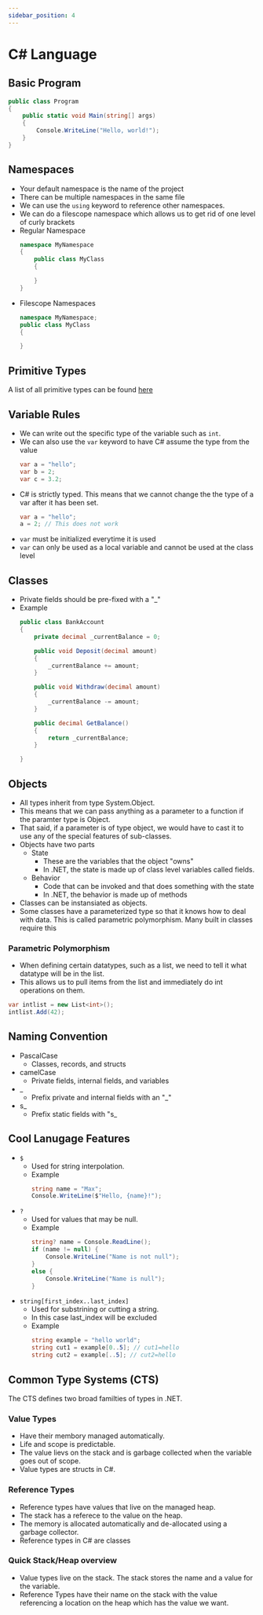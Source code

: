 ```yaml
---
sidebar_position: 4
---
```


# C\# Language

## Basic Program
```csharp
public class Program
{
    public static void Main(string[] args)
    {
        Console.WriteLine("Hello, world!");
    }
}
```

## Namespaces
- Your default namespace is the name of the project
- There can be multiple namespaces in the same file
- We can use the `using` keyword to reference other namespaces.
- We can do a filescope namespace which allows us to get rid of one level of curly brackets
- Regular Namespace
    ```csharp
    namespace MyNamespace
    {
        public class MyClass
        {

        }
    }
    ```
- Filescope Namespaces
    ```csharp
    namespace MyNamespace;
    public class MyClass
    {

    }
    ```

## Primitive Types
A list of all primitive types can be found [here](https://docs.microsoft.com/en-us/dotnet/csharp/language-reference/builtin-types/built-in-types)

## Variable Rules
- We can write out the specific type of the variable such as `int`.
- We can also use the `var` keyword to have C\# assume the type from the value
    ```csharp
    var a = "hello";
    var b = 2;
    var c = 3.2;
    ```
- C\# is strictly typed.  This means that we cannot change the the type of a var after it has been set.
    ```csharp
    var a = "hello";
    a = 2; // This does not work
    ```
- `var` must be initialized everytime it is used
- `var` can only be used as a local variable and cannot be used at the class level

## Classes
- Private fields should be pre-fixed with a "_"
- Example
    ```csharp
    public class BankAccount 
    {
        private decimal _currentBalance = 0;

        public void Deposit(decimal amount) 
        {
            _currentBalance += amount;
        }

        public void Withdraw(decimal amount)
        {
            _currentBalance -= amount;
        }

        public decimal GetBalance()
        {
            return _currentBalance;
        }

    }
    ```

## Objects
- All types inherit from type System.Object.
- This means that we can pass anything as a parameter to a function if the paramter type is Object.
- That said, if a parameter is of type object, we would have to cast it to use any of the special features of sub-classes.
- Objects have two parts
    - State
        - These are the variables that the object "owns"
        - In .NET, the state is made up of class level variables called fields.
    - Behavior
        - Code that can be invoked and that does something with the state
        - In .NET, the behavior is made up of methods
- Classes can be instansiated as objects.
- Some classes have a parameterized type so that it knows how to deal with data.  This is called parametric polymorphism.  Many built in classes require this
### Parametric Polymorphism
- When defining certain datatypes, such as a list, we need to tell it what datatype will be in the list.
- This allows us to pull items from the list and immediately do int operations on them.
```csharp
var intlist = new List<int>();
intlist.Add(42);
```

## Naming Convention
- PascalCase
    - Classes, records, and structs
- camelCase
    - Private fields, internal fields, and variables
- _
    - Prefix private and internal fields with an "_"
- s_
    - Prefix static fields with "s_

## Cool Lanugage Features
- `$`
    - Used for string interpolation. 
    - Example 
        ```csharp
        string name = "Max";
        Console.WriteLine($"Hello, {name}!");
        ```
- `?`
    - Used for values that may be null.
    - Example
        ```csharp
        string? name = Console.ReadLine();
        if (name != null) {
            Console.WriteLine("Name is not null");
        }
        else {
            Console.WriteLine("Name is null");
        }
        ```
- `string[first_index..last_index]`
    - Used for substrining or cutting a string. 
    - In this case last_index will be excluded
    - Example
        ```csharp
        string example = "hello world";
        string cut1 = example[0..5]; // cut1=hello
        string cut2 = example[..5]; // cut2=hello
        ```

## Common Type Systems (CTS)
The CTS defines two broad familties of types in .NET.

### Value Types
- Have their membory managed automatically.
- Life and scope is predictable.
- The value lievs on the stack and is garbage collected when the variable goes out of scope.
- Value types are structs in C\#.

### Reference Types
- Reference types have values that live on the managed heap.
- The stack has a referece to the value on the heap.
- The memory is allocated automatically and de-allocated using a garbage collector.
- Reference types in C\# are classes

### Quick Stack/Heap overview
- Value types live on the stack.  The stack stores the name and a value for the variable.
- Reference Types have their name on the stack with the value referencing a location on the heap which has the value we want.
